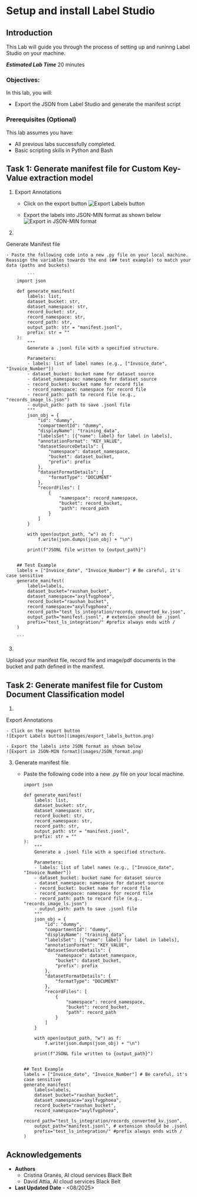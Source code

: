 # Setup and install Label Studio

## Introduction

This Lab will guide you through the process of setting up and runinng Label Studio on your machine.

***Estimated Lab Time*** 20 minutes


### Objectives:

In this lab, you will:
* Export the JSON from Label Studio and generate the manifest script

### Prerequisites (Optional)

This lab assumes you have:
* All previous labs successfully completed.
* Basic scripting skills in Python and Bash

## Task 1: Generate manifest file for Custom Key-Value extraction model

1. Export Annotations 

    - Click on the export button 
        ![Export Labels button](images/export_labels_button.png)

    - Export the labels into JSON-MIN format as shown below
        ![Export in JSON-MIN format](images/JSON_MIN%20format.png)


2. 
  Generate Manifest file
  
    - Paste the following code into a new .py file on your local machine. Reassign the variables towards the end (## test example) to match your data (paths and buckets)
    
            ```
        import json
        
        def generate_manifest(
            labels: list,
            dataset_bucket: str,
            dataset_namespace: str,
            record_bucket: str,
            record_namespace: str,
            record_path: str,
            output_path: str = "manifest.jsonl",
            prefix: str = ""
        ):
            """
            Generate a .jsonl file with a specified structure.
            
            Parameters:
            - labels: list of label names (e.g., ["Invoice_date", "Invoice_Number"])
            - dataset_bucket: bucket name for dataset source
            - dataset_namespace: namespace for dataset source
            - record_bucket: bucket name for record file
            - record_namespace: namespace for record file
            - record_path: path to record file (e.g., "records_image_ls.json")
            - output_path: path to save .jsonl file
            """
            json_obj = {
                "id": "dummy",
                "compartmentId": "dummy",
                "displayName": "training_data",
                "labelsSet": [{"name": label} for label in labels],
                "annotationFormat": "KEY_VALUE",
                "datasetSourceDetails": {
                    "namespace": dataset_namespace,
                    "bucket": dataset_bucket,
                    "prefix": prefix
                },
                "datasetFormatDetails": {
                    "formatType": "DOCUMENT"
                },
                "recordFiles": [
                    {
                        "namespace": record_namespace,
                        "bucket": record_bucket,
                        "path": record_path
                    }
                ]
            }
        
            with open(output_path, "w") as f:
                f.write(json.dumps(json_obj) + "\n")
        
            print(f"JSONL file written to {output_path}")
        
        
        ## Test Example
        labels = ["Invoice_date", "Invoice_Number"] # Be careful, it's case sensitive
        generate_manifest(
            labels=labels,
            dataset_bucket="raushan_bucket",
            dataset_namespace="axylfvgphoea",
            record_bucket="raushan_bucket",
            record_namespace="axylfvgphoea",
            record_path="test_ls_integration/records_converted_kv.json",
            output_path="manifest.jsonl", # extension should be .jsonl 
            prefix="test_ls_integration/" #prefix always ends with /
        )

        ```
  
3.
Upload your manifest file, record file and image/pdf documents in the bucket and path defined in the manifest. 


## Task 2: Generate manifest file for Custom Document Classification model

1. 
Export Annotations 

    - Click on the export button 
    ![Export Labels button](images/export_labels_button.png)

    - Export the labels into JSON format as shown below
    ![Export in JSON-MIN format](images/JSON_format.png)

3. 
    Generate manifest file
    - Paste the following code into a new .py file on your local machine. 

        ```
        import json
        
        def generate_manifest(
            labels: list,
            dataset_bucket: str,
            dataset_namespace: str,
            record_bucket: str,
            record_namespace: str,
            record_path: str,
            output_path: str = "manifest.jsonl",
            prefix: str = ""
        ):
            """
            Generate a .jsonl file with a specified structure.
            
            Parameters:
            - labels: list of label names (e.g., ["Invoice_date", "Invoice_Number"])
            - dataset_bucket: bucket name for dataset source
            - dataset_namespace: namespace for dataset source
            - record_bucket: bucket name for record file
            - record_namespace: namespace for record file
            - record_path: path to record file (e.g., "records_image_ls.json")
            - output_path: path to save .jsonl file
            """
            json_obj = {
                "id": "dummy",
                "compartmentId": "dummy",
                "displayName": "training_data",
                "labelsSet": [{"name": label} for label in labels],
                "annotationFormat": "KEY_VALUE",
                "datasetSourceDetails": {
                    "namespace": dataset_namespace,
                    "bucket": dataset_bucket,
                    "prefix": prefix
                },
                "datasetFormatDetails": {
                    "formatType": "DOCUMENT"
                },
                "recordFiles": [
                    {
                        "namespace": record_namespace,
                        "bucket": record_bucket,
                        "path": record_path
                    }
                ]
            }
        
            with open(output_path, "w") as f:
                f.write(json.dumps(json_obj) + "\n")
        
            print(f"JSONL file written to {output_path}")
        
        
        ## Test Example
        labels = ["Invoice_date", "Invoice_Number"] # Be careful, it's case sensitive
        generate_manifest(
            labels=labels,
            dataset_bucket="raushan_bucket",
            dataset_namespace="axylfvgphoea",
            record_bucket="raushan_bucket",
            record_namespace="axylfvgphoea",
            record_path="test_ls_integration/records_converted_kv.json",
            output_path="manifest.jsonl", # extension should be .jsonl 
            prefix="test_ls_integration/" #prefix always ends with /
        )

        ```  




## Acknowledgements
* **Authors** 
    - Cristina Granés, AI cloud services Black Belt
    - David Attia, AI cloud services Black Belt
* **Last Updated Date** - <08/2025>
